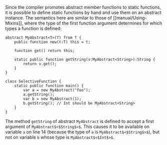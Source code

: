 Since the compiler promotes abstract member functions to static functions, it is possible to define static functions by hand and use them on an abstract instance. The semantics here are similar to those of [[manual/Using-Mixins]], where the type of the first function argument determines for which types a function is defined:

```
abstract MyAbstract<T>(T) from T {
	public function new(t:T) this = t;
	
	function get() return this;
	
	static public function getString(v:MyAbstract<String>):String {
		return v.get();
	}
}

class SelectiveFunction {
	static public function main() {
		var a = new MyAbstract("foo");
		a.getString();
		var b = new MyAbstract(1);
		b.getString(); // Int should be MyAbstract<String>
	}
}
```
The method `getString` of abstract `MyAbstract` is defined to accept a first argument of `MyAbstract$<$String$>$`. This causes it to be available on variable `a` on line 14 (because the type of `a` is `MyAbstract$<$String$>$`), but not on variable `b` whose type is `MyAbstract$<$Int$>$`.